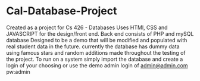 # Cal-Database-Project
Created as a project for Cs 426 - Databases 
Uses HTMl, CSS and JAVASCRIPT for the design/front end.
Back end consists of PHP and mySQL database 
Designed to be a demo that will be modified and populated with real student data in the future.
currently the database has dummy data using famous stars and random additions made throughout the testing of the project.
To run on a system simply import the database and create a login of your choosing or use the demo admin login of admin@admin.com pw:admin
